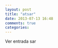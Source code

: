 ```yaml
---
layout: post
title: "atsar"
date: 2013-07-13 16:48
comments: true
categories: 
---
```

Ver entrada sar

